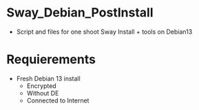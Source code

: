 # Sway_Debian_PostInstall
- Script and files for one shoot Sway Install + tools on Debian13

# Requierements 
- Fresh Debian 13 install
  - Encrypted
  - Without DE
  - Connected to Internet
